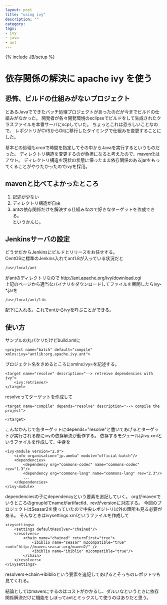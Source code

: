 ```yaml
---
layout: post
title: "using ivy"
description: ""
category: 
tags:
- ivy
- java
- ant
---
```

{% include JB/setup %}

# 依存関係の解決に apache ivy を使う #

## 恐怖、ビルドの仕組みがないプロジェクト ##

とあるJavaでできたバッチ処理プロジェクトがあったのだが今までビルドの仕組みがなかった。
開発者が各々開発環境のeclipseでビルドをして生成されたクラスファイルを本番サーバにscpしていた。
ちょっとこれは恐ろしいことなので、
レポジトリがCVSからGitに移行したタイミングで仕組みを変更することにした。  

基本どの処理もcronで時間を指定してその中からJavaを実行するというものだった。
ディレクトリ構造を変更するのが負担になると考えたので、maven化はアウト。
ディレクトリ構造を現状の状態に保ったまま依存関係のあるjarをもってくることがやりたかったのでivyを採用。

## mavenと比べてよかったところ ##
1. 記述が少ない  
2. ディレクトリ構造が自由  
3. antの依存関係だけを解決する仕組みなので好きなターゲットを作成できる。  
というかんじ。  

## Jenkinsサーバの設定 ##
どうせだからJenkinsにビルドとリリースをお任せする。  
CentOSに標準のJenkins入れてant1.8が入っている状況だと  

    /usr/local/ant

がantのディレクトリなので
http://ant.apache.org/ivy/download.cgi  
上記のページから適当なバイナリをダウンロードしてファイルを展開したらivy-\*.jarを  

    /usr/local/ant/lib

配下に入れる。これでantからivyを呼ぶことができる。

## 使い方 ##
サンプルの丸パクリだけどbuild.xmlに

    <project name="batch" default="compile" xmlns:ivy="antlib:org.apache.ivy.ant">

プロジェクト名をきめるところにxmlns:ivy=を記述する。

    <target name="resolve" description="--> retreive dependencies with ivy">
        <ivy:retrieve/>
    </target>

resolveってターゲットを作成して

    <target name="compile" depends="resolve" description="--> compile the project">
    ...
    </target>

こんなかんじで各ターゲットにdepends="resolve"と書いてあげるとターゲットが実行される際にivyの依存解決が動作する。
依存するモジュールはivy.xmlというファイルを作成して、中身を

    <ivy-module version="2.0">
        <info organisation="jp.ameba" module="official-batch"/>
        <dependencies>
            <dependency org="commons-codec" name="commons-codec" rev="1.3"/>
            <dependency org="commons-lang" name="commons-lang" rev="2.3"/>
            ...
        </dependencies>
    </ivy-module>

dependenciesの子にdependencyという要素を追記していく。
orgがmavenでいうところのgroupIdでnameがartifactId、revがversionに対応する。
今回のプロジェクトはSeasar2を使っていたので中央レポジトリ以外の箇所も見る必要がある。
そんなときはivysettings.xmlというファイルを作成して

    <ivysettings>
        <settings defaultResolver="chained"/>
        <resolvers>
            <chain name="chained" returnFirst="true">
                <ibiblio name="seasar" m2compatible="true" root="http://maven.seasar.org/maven2/" />
                <ibiblio name="ibiblio" m2compatible="true"/>
            </chain>
        </resolvers>
    </ivysettings>

resolvers->chain->ibiblioという要素を追記してあげるとそっちのレポジトリも見てくれる。

結論としてはmavenにするのはコストがかかるし、ダルいなというときに依存関係解決だけに機能をしぼってantとミックスして使うのはありだと思う。